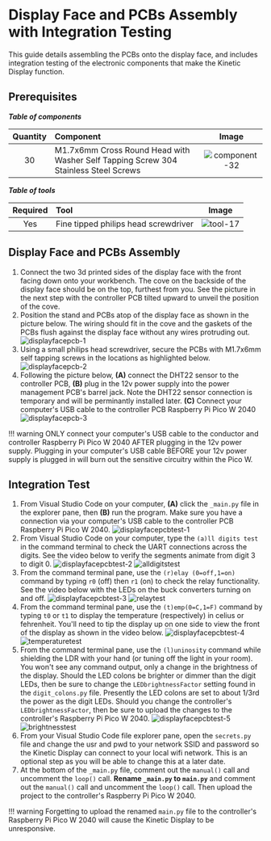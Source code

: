 # Display Face and PCBs Assembly with Integration Testing

This guide details assembling the PCBs onto the display face, and includes integration testing of the electronic components that make the Kinetic Display function.

## Prerequisites

***Table of components***

| Quantity | Component | Image |
| :--: | :------| :-----: |
| 30 | M1.7x6mm Cross Round Head with Washer Self Tapping Screw 304 Stainless Steel Screws | ![component-32](../img/component/component-32.webp) |

***Table of tools***

| Required | Tool | Image |
| :---: | :------- | :---: |
| Yes | Fine tipped philips head screwdriver   | ![tool-17](../img/tools/tool-17.webp)|

## Display Face and PCBs Assembly

1. Connect the two 3d printed sides of the display face with the front facing down onto your workbench. The cove on the backside of the display face should be on the top, furthest from you. See the picture in the next step with the controller PCB tilted upward to unveil the position of the cove.
1. Position the stand and PCBs atop of the display face as shown in the picture below. The wiring should fit in the cove and the gaskets of the PCBs flush against the display face without any wires protruding out.
![displayfacepcb-1](../img/displayfacepcbs/displayfacepcbs-1.webp)
1. Using a small philips head screwdriver, secure the PCBs with M1.7x6mm self tapping screws in the locations as highlighted below.
![displayfacepcb-2](../img/displayfacepcbs/displayfacepcbs-2.webp)
1. Following the picture below, **(A)** connect the DHT22 sensor to the controller PCB, **(B)** plug in the 12v power supply into the power management PCB's barrel jack. Note the DHT22 sensor connection is temporary and will be perminantly installed later. **(C)** Connect your computer's USB cable to the controller PCB Raspberry Pi Pico W 2040
![displayfacepcb-3](../img/displayfacepcbs/displayfacepcbs-3.webp)

!!! warning
    ONLY connect your computer's USB cable to the conductor and controller Raspberry Pi Pico W 2040 AFTER plugging in the 12v power supply. Plugging in your computer's USB cable BEFORE your 12v power supply is plugged in will burn out the sensitive circuitry within the Pico W.

## Integration Test

1. From Visual Studio Code on your computer, **(A)** click the `_main.py` file in the explorer pane, then **(B)** run the program. Make sure you have a connection via your computer's USB cable to the controller PCB Raspberry Pi Pico W 2040.
![displayfacepcbtest-1](../img/displayfacepcbs/displayfacepcbtest-1.webp)
1. From Visual Studio Code on your computer, type the `(a)ll digits test` in the command terminal to check the UART connections across the digits. See the video below to verify the segments animate from digit 3 to digit 0.
![displayfacepcbtest-2](../img/displayfacepcbs/displayfacepcbtest-2.webp)
![alldigitstest](../img/displayfacepcbs/alldigitstest.webp)
1. From the command terminal pane, use the `(r)elay (0=off,1=on)` command by typing `r0` (off) then `r1` (on) to check the relay functionality. See the video below with the LEDs on the buck converters turning on and off.
![displayfacepcbtest-3](../img/displayfacepcbs/displayfacepcbtest-3.webp)
![relaytest](../img/displayfacepcbs/relaytest.webp)
1. From the command terminal pane, use the `(t)emp(0=C,1=F)` command by typing `t0` or `t1` to display the temperature (respectively) in celius or fehrenheit. You'll need to tip the display up on one side to view the front of the display as shown in the video below.
![displayfacepcbtest-4](../img/displayfacepcbs/displayfacepcbtest-4.webp)
![temperaturetest](../img/displayfacepcbs/temperaturetest.webp)
1. From the command terminal pane, use the `(l)uninosity` command while shielding the LDR with your hand (or tuning off the light in your room). You won't see any command output, only a change in the brightness of the display. Should the LED colons be brighter or dimmer than the digit LEDs, then be sure to change the `LEDbrightnessFactor` setting found in the `digit_colons.py` file. Presently the LED colons are set to about 1/3rd the power as the digit LEDs. Should you change the controller's `LEDbrightnessFactor`, then be sure to upload the changes to the controller's Raspberry Pi Pico W 2040.
![displayfacepcbtest-5](../img/displayfacepcbs/displayfacepcbtest-5.webp)
![brightnesstest](../img/displayfacepcbs/brightnesstest.webp)
1. From your Visual Studio Code file explorer pane, open the `secrets.py` file and change the usr and pwd to your network SSID and password so the Kinetic Display can connect to your local wifi network. This is an optional step as you will be able to change this at a later date.
1. At the bottom of the `_main.py` file, comment out the `manual()` call and uncomment the `loop()` call. **Rename `_main.py` to `main.py`** and comment out the `manual()` call and uncomment the `loop()` call. Then upload the project to the controller's Raspberry Pi Pico W 2040.

!!! warning
    Forgetting to upload the renamed `main.py` file to the controller's Raspberry Pi Pico W 2040 will cause the Kinetic Display to be unresponsive.